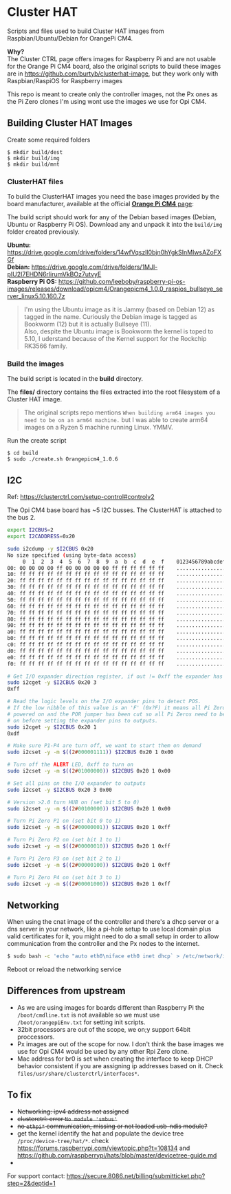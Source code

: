 # Cluster HAT
Scripts and files used to build Cluster HAT images from Raspbian/Ubuntu/Debian for OrangePi CM4.

**Why?**  
The Cluster CTRL page offers images for Raspberry Pi and are not usable for the Orange Pi CM4 board, also the original scripts to build these images are in https://github.com/burtyb/clusterhat-image, but they work only with Raspbian/RaspiOS for Raspberry images

This repo is meant to create only the controller images, not the Px ones as the Pi Zero clones I'm using wont use the images we use for Opi CM4.

## Building Cluster HAT Images

Create some required folders
```shell
$ mkdir build/dest
$ mkdir build/img
$ mkdir build/mnt
```

### ClusterHAT files
To build the ClusterHAT images you need the base images provided by the board manufacturer, available at the official [**Orange Pi CM4** page](http://www.orangepi.org/html/hardWare/computerAndMicrocontrollers/service-and-support/Orange-Pi-CM4-1.html):  

The build script should work for any of the Debian based images (Debian, Ubuntu or Raspberry Pi OS). Download any and unpack it into the `build/img` folder created previously.

**Ubuntu:** https://drive.google.com/drive/folders/14wfVqszll0bjn0hYgkSInMlwsAZoFXGf  
**Debian:** https://drive.google.com/drive/folders/1MJl-pIU2I7EHDN6rlirumVkBOz7utvyE  
**Raspberry Pi OS:** https://github.com/leeboby/raspberry-pi-os-images/releases/download/opicm4/Orangepicm4_1.0.0_raspios_bullseye_server_linux5.10.160.7z  
> I'm using the Ubuntu image as it is Jammy (based on Debian 12) as tagged in the name. Curiously the Debian image is tagged as Bookworm (12) but it is actually Bullseye (11).  
> Also, despite the Ubuntu image is Bookworm the kernel is toped to 5.10, I uderstand because of the Kernel support for the Rockchip RK3566 family.

### Build the images
The build script is located in the **build** directory.

The **files/** directory contains the files extracted into the root filesystem of a Cluster HAT image.

> The original scripts repo mentions `When building arm64 images you need to be on an arm64 machine.` but I was able to create arm64 images on a Ryzen 5 machine running Linux. YMMV.

Run the create script
```shell
$ cd build
$ sudo ./create.sh Orangepicm4_1.0.6
```

## I2C
Ref: https://clusterctrl.com/setup-control#controlv2

The Opi CM4 base board has ~5 I2C busses. The ClusterHAT is attached to the bus 2.

```bash
export I2CBUS=2
export I2CADDRESS=0x20

sudo i2cdump -y $I2CBUS 0x20
No size specified (using byte-data access)
     0  1  2  3  4  5  6  7  8  9  a  b  c  d  e  f    0123456789abcdef
00: 00 00 00 00 ff 00 00 00 00 00 ff ff ff ff ff ff    ................
10: ff ff ff ff ff ff ff ff ff ff ff ff ff ff ff ff    ................
20: ff ff ff ff ff ff ff ff ff ff ff ff ff ff ff ff    ................
30: ff ff ff ff ff ff ff ff ff ff ff ff ff ff ff ff    ................
40: ff ff ff ff ff ff ff ff ff ff ff ff ff ff ff ff    ................
50: ff ff ff ff ff ff ff ff ff ff ff ff ff ff ff ff    ................
60: ff ff ff ff ff ff ff ff ff ff ff ff ff ff ff ff    ................
70: ff ff ff ff ff ff ff ff ff ff ff ff ff ff ff ff    ................
80: ff ff ff ff ff ff ff ff ff ff ff ff ff ff ff ff    ................
90: ff ff ff ff ff ff ff ff ff ff ff ff ff ff ff ff    ................
a0: ff ff ff ff ff ff ff ff ff ff ff ff ff ff ff ff    ................
b0: ff ff ff ff ff ff ff ff ff ff ff ff ff ff ff ff    ................
c0: ff ff ff ff ff ff ff ff ff ff ff ff ff ff ff ff    ................
d0: ff ff ff ff ff ff ff ff ff ff ff ff ff ff ff ff    ................
e0: ff ff ff ff ff ff ff ff ff ff ff ff ff ff ff ff    ................
f0: ff ff ff ff ff ff ff ff ff ff ff ff ff ff ff ff    ................

# Get I/O expander direction register, if out != 0xff the expander has been initialised, skip to control Px
sudo i2cget -y $I2CBUS 0x20 3
0xff

# Read the logic levels on the I/O expander pins to detect POS.
# If the low nibble of this value is an 'F' (0x?F) it means all Pi Zeros are 
# powered on and the POR jumper has been cut so all Pi Zeros need to be powered 
# on before setting the expander pins to outputs.
sudo i2cget -y $I2CBUS 0x20 1
0xdf

# Make sure P1-P4 are turn off, we want to start them on demand
sudo i2cset -y -m $((2#000001111)) $I2CBUS 0x20 1 0x00

# Turn off the ALERT LED, 0xff to turn on
sudo i2cset -y -m $((2#01000000)) $I2CBUS 0x20 1 0x00

# Set all pins on the I/O expander to outputs
sudo i2cset -y $I2CBUS 0x20 3 0x00

# Version >2.0 turn HUB on (set bit 5 to 0)
sudo i2cset -y -m $((2#00100000)) $I2CBUS 0x20 1 0x00

# Turn Pi Zero P1 on (set bit 0 to 1)
sudo i2cset -y -m $((2#00000001)) $I2CBUS 0x20 1 0xff

# Turn Pi Zero P2 on (set bit 1 to 1)
sudo i2cset -y -m $((2#00000010)) $I2CBUS 0x20 1 0xff

# Turn Pi Zero P3 on (set bit 2 to 1)
sudo i2cset -y -m $((2#00000100)) $I2CBUS 0x20 1 0xff

# Turn Pi Zero P4 on (set bit 3 to 1)
sudo i2cset -y -m $((2#00001000)) $I2CBUS 0x20 1 0xff
```

## Networking
When using the cnat image of the controller and there's a dhcp server or a dns server in your network, like a pi-hole setup to use local domain plus valid certificates for it, you might need to do a small setup in order to allow communication from the controller and the Px nodes to the internet.
```bash
$ sudo bash -c 'echo "auto eth0\niface eth0 inet dhcp` > /etc/network/interfaces.d/eth0'
```
Reboot or reload the networking service

## Differences from upstream
* As we are using images for boards different than Raspberry Pi the `/boot/cmdline.txt` is not available so we must use `/boot/orangepiEnv.txt` for setting init scripts. 
* 32bit processors are out of the scope, we on;y support 64bit proccessors. 
* Px images are out of the scope for now. I don't think the base images we use for Opi CM4 would be used by any other Rpi Zero clone.
* Mac address for br0 is set when creating the interface to keep DHCP behavior consistent if you are assigning ip addresses based on it. Check `files/usr/share/clusterctrl/interfaces*`.  

## To fix
* ~~Networking: ipv4 address not assigned~~
* ~~clusterctrl: error `No module 'smbus'`~~
* ~~no `ethpi*` communication, missing or not loaded usb-ndis module?~~
* get the kernel identify the hat and populate the device tree `/proc/device-tree/hat/*`. check https://forums.raspberrypi.com/viewtopic.php?t=108134 and https://github.com/raspberrypi/hats/blob/master/devicetree-guide.md
* 

For support contact: https://secure.8086.net/billing/submitticket.php?step=2&deptid=1

